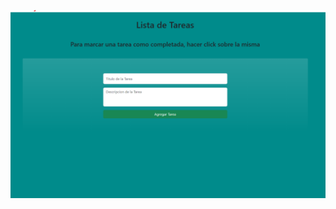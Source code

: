 ![imagen del proyecto](https://github.com/Fran3103/Aplicacion-de-Tareas/blob/master/public/tarea.png?raw=true)
